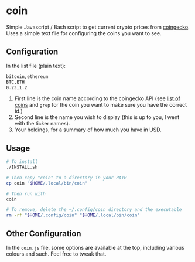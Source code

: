 # coin

Simple Javascript / Bash script to get current crypto prices from [coingecko](https://www.coingecko.com/). Uses a simple text file for configuring the coins you want to see.

## Configuration

In the list file (plain text):

```txt
bitcoin,ethereum
BTC,ETH
0.23,1.2
```

1. First line is the coin name according to the coingecko API (see [list of coins](https://api.coingecko.com/api/v3/coins/list) and `grep` for the coin you want to make sure you have the correct id.)
2. Second line is the name you wish to display (this is up to you, I went with the ticker
   names).
3. Your holdings, for a summary of how much you have in USD.

## Usage

```bash
# To install
./INSTALL.sh

# Then copy "coin" to a directory in your PATH
cp coin "$HOME/.local/bin/coin"

# Then run with
coin

# To remove, delete the ~/.config/coin directory and the executable
rm -rf "$HOME/.config/coin" "$HOME/.local/bin/coin"
```

## Other Configuration

In the `coin.js` file, some options are available at the top, including various colours
and such. Feel free to tweak that.
